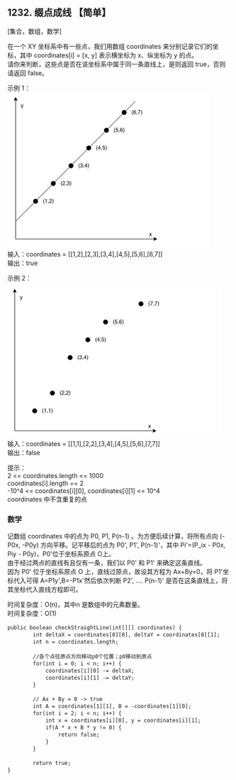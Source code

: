 ## 1232. 缀点成线 【简单】      
[集合，数组，数学]     

在一个 XY 坐标系中有一些点，我们用数组 coordinates 来分别记录它们的坐标，其中 coordinates[i] = [x, y] 表示横坐标为 x、纵坐标为 y 的点。       
请你来判断，这些点是否在该坐标系中属于同一条直线上，是则返回 true，否则请返回 false。       

示例 1：      
![1232-1](https://github.com/zhou-1/Algorithm/blob/master/LeetCodeReview/oneLCperDay/2021-01/imgs/1232-1.JPG)      
输入：coordinates = [[1,2],[2,3],[3,4],[4,5],[5,6],[6,7]]     
输出：true      

示例 2：    
![1232-2](https://github.com/zhou-1/Algorithm/blob/master/LeetCodeReview/oneLCperDay/2021-01/imgs/1232-2.JPG)    
输入：coordinates = [[1,1],[2,2],[3,4],[4,5],[5,6],[7,7]]    
输出：false      

提示：    
2 <= coordinates.length <= 1000      
coordinates[i].length == 2       
-10^4 <= coordinates[i][0], coordinates[i][1] <= 10^4         
coordinates 中不含重复的点          

### 数学     
记数组 coordinates 中的点为 P0, P1, P(n-1) 。为方便后续计算，将所有点向 (-P0x, -P0y) 方向平移。记平移后的点为 P0', P1', P(n-1)'，其中 Pi'=(P_ix - P0x, Piy - P0y)，P0'位于坐标系原点 O上。        
由于经过两点的直线有且仅有一条，我们以 P0' 和 P1' 来确定这条直线。              
因为 P0' 位于坐标系原点 O 上，直线过原点，故设其方程为 Ax+By=0，将 P1'坐标代入可得 A=P1y',B=-P1x'然后依次判断 P2', .... P(n-1)' 是否在这条直线上，将其坐标代入直线方程即可。       

时间复杂度：O(n)，其中n 是数组中的元素数量。         
时间复杂度：O(1)        

```
public boolean checkStraightLine(int[][] coordinates) {
        int deltaX = coordinates[0][0], deltaY = coordinates[0][1];
        int n = coordinates.length;

        //各个点往原点方向移动p0个位置；p0移动到原点
        for(int i = 0; i < n; i++) {
            coordinates[i][0] -= deltaX;
            coordinates[i][1] -= deltaY; 
        }

        // Ax + By = 0 -> true
        int A = coordinates[1][1], B = -coordinates[1][0];
        for(int i = 2; i < n; i++) {
            int x = coordinates[i][0], y = coordinates[i][1];
            if(A * x + B * y != 0) {
                return false;
            }
        }

        return true;
}
```























